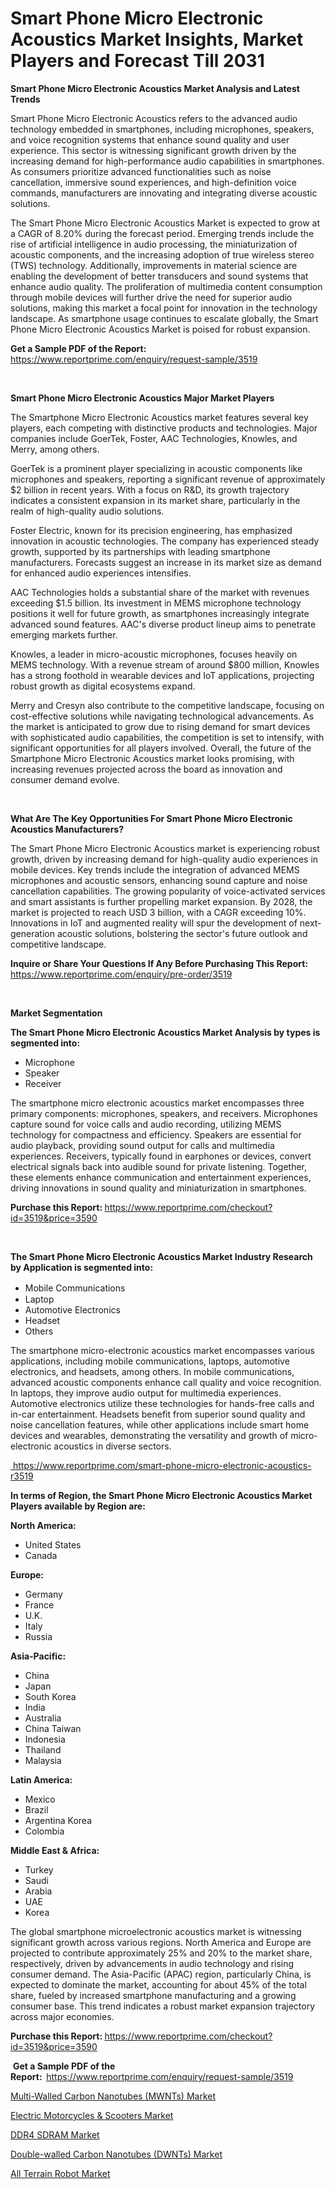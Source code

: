 <p><h1>Smart Phone Micro Electronic Acoustics Market Insights, Market Players and Forecast Till 2031</h1></p><p><strong>Smart Phone Micro Electronic Acoustics Market Analysis and Latest Trends</strong></p>
<p><p>Smart Phone Micro Electronic Acoustics refers to the advanced audio technology embedded in smartphones, including microphones, speakers, and voice recognition systems that enhance sound quality and user experience. This sector is witnessing significant growth driven by the increasing demand for high-performance audio capabilities in smartphones. As consumers prioritize advanced functionalities such as noise cancellation, immersive sound experiences, and high-definition voice commands, manufacturers are innovating and integrating diverse acoustic solutions.</p><p>The Smart Phone Micro Electronic Acoustics Market is expected to grow at a CAGR of 8.20% during the forecast period. Emerging trends include the rise of artificial intelligence in audio processing, the miniaturization of acoustic components, and the increasing adoption of true wireless stereo (TWS) technology. Additionally, improvements in material science are enabling the development of better transducers and sound systems that enhance audio quality. The proliferation of multimedia content consumption through mobile devices will further drive the need for superior audio solutions, making this market a focal point for innovation in the technology landscape. As smartphone usage continues to escalate globally, the Smart Phone Micro Electronic Acoustics Market is poised for robust expansion.</p></p>
<p><strong>Get a Sample PDF of the Report:&nbsp;</strong> <a href="https://www.reportprime.com/enquiry/request-sample/3519">https://www.reportprime.com/enquiry/request-sample/3519</a></p>
<p>&nbsp;</p>
<p><strong>Smart Phone Micro Electronic Acoustics Major Market Players</strong></p>
<p><p>The Smartphone Micro Electronic Acoustics market features several key players, each competing with distinctive products and technologies. Major companies include GoerTek, Foster, AAC Technologies, Knowles, and Merry, among others. </p><p>GoerTek is a prominent player specializing in acoustic components like microphones and speakers, reporting a significant revenue of approximately $2 billion in recent years. With a focus on R&D, its growth trajectory indicates a consistent expansion in its market share, particularly in the realm of high-quality audio solutions.</p><p>Foster Electric, known for its precision engineering, has emphasized innovation in acoustic technologies. The company has experienced steady growth, supported by its partnerships with leading smartphone manufacturers. Forecasts suggest an increase in its market size as demand for enhanced audio experiences intensifies.</p><p>AAC Technologies holds a substantial share of the market with revenues exceeding $1.5 billion. Its investment in MEMS microphone technology positions it well for future growth, as smartphones increasingly integrate advanced sound features. AAC's diverse product lineup aims to penetrate emerging markets further.</p><p>Knowles, a leader in micro-acoustic microphones, focuses heavily on MEMS technology. With a revenue stream of around $800 million, Knowles has a strong foothold in wearable devices and IoT applications, projecting robust growth as digital ecosystems expand.</p><p>Merry and Cresyn also contribute to the competitive landscape, focusing on cost-effective solutions while navigating technological advancements. As the market is anticipated to grow due to rising demand for smart devices with sophisticated audio capabilities, the competition is set to intensify, with significant opportunities for all players involved. Overall, the future of the Smartphone Micro Electronic Acoustics market looks promising, with increasing revenues projected across the board as innovation and consumer demand evolve.</p></p>
<p>&nbsp;</p>
<p><strong>What Are The Key Opportunities For Smart Phone Micro Electronic Acoustics Manufacturers?</strong></p>
<p><p>The Smart Phone Micro Electronic Acoustics market is experiencing robust growth, driven by increasing demand for high-quality audio experiences in mobile devices. Key trends include the integration of advanced MEMS microphones and acoustic sensors, enhancing sound capture and noise cancellation capabilities. The growing popularity of voice-activated services and smart assistants is further propelling market expansion. By 2028, the market is projected to reach USD 3 billion, with a CAGR exceeding 10%. Innovations in IoT and augmented reality will spur the development of next-generation acoustic solutions, bolstering the sector's future outlook and competitive landscape.</p></p>
<p><strong>Inquire or Share Your Questions If Any Before Purchasing This Report:</strong> <a href="https://www.reportprime.com/enquiry/pre-order/3519">https://www.reportprime.com/enquiry/pre-order/3519</a></p>
<p>&nbsp;</p>
<p><strong>Market Segmentation</strong></p>
<p><strong>The Smart Phone Micro Electronic Acoustics Market Analysis by types is segmented into:</strong></p>
<p><ul><li>Microphone</li><li>Speaker</li><li>Receiver</li></ul></p>
<p><p>The smartphone micro electronic acoustics market encompasses three primary components: microphones, speakers, and receivers. Microphones capture sound for voice calls and audio recording, utilizing MEMS technology for compactness and efficiency. Speakers are essential for audio playback, providing sound output for calls and multimedia experiences. Receivers, typically found in earphones or devices, convert electrical signals back into audible sound for private listening. Together, these elements enhance communication and entertainment experiences, driving innovations in sound quality and miniaturization in smartphones.</p></p>
<p><strong>Purchase this Report:&nbsp;</strong><a href="https://www.reportprime.com/checkout?id=3519&price=3590">https://www.reportprime.com/checkout?id=3519&price=3590</a></p>
<p>&nbsp;</p>
<p><strong>The Smart Phone Micro Electronic Acoustics Market Industry Research by Application is segmented into:</strong></p>
<p><ul><li>Mobile Communications 　 　</li><li>Laptop</li><li>Automotive Electronics</li><li>Headset</li><li>Others</li></ul></p>
<p><p>The smartphone micro-electronic acoustics market encompasses various applications, including mobile communications, laptops, automotive electronics, and headsets, among others. In mobile communications, advanced acoustic components enhance call quality and voice recognition. In laptops, they improve audio output for multimedia experiences. Automotive electronics utilize these technologies for hands-free calls and in-car entertainment. Headsets benefit from superior sound quality and noise cancellation features, while other applications include smart home devices and wearables, demonstrating the versatility and growth of micro-electronic acoustics in diverse sectors.</p></p>
<p><a href="https://www.reportprime.com/smart-phone-micro-electronic-acoustics-r3519">&nbsp;https://www.reportprime.com/smart-phone-micro-electronic-acoustics-r3519</a></p>
<p><strong>In terms of Region, the Smart Phone Micro Electronic Acoustics Market Players available by Region are:</strong></p>
<p>
    <p> <strong> North America: </strong>
        <ul>
            <li>United States</li>
            <li>Canada</li>
        </ul>
        </p> 
    <p> <strong> Europe: </strong>
        <ul>
            <li>Germany</li>
            <li>France</li>
            <li>U.K.</li>
            <li>Italy</li>
            <li>Russia</li>
        </ul>
        </p> 
    <p> <strong> Asia-Pacific: </strong>
        <ul>
            <li>China</li>
            <li>Japan</li>
            <li>South Korea</li>
            <li>India</li>
            <li>Australia</li>
            <li>China Taiwan</li>
            <li>Indonesia</li>
            <li>Thailand</li>
            <li>Malaysia</li>
        </ul>
        </p> 
    <p> <strong> Latin America: </strong>
        <ul>
            <li>Mexico</li>
            <li>Brazil</li>
            <li>Argentina Korea</li>
            <li>Colombia</li>
        </ul>
        </p> 
    <p> <strong> Middle East & Africa: </strong>
        <ul>
            <li>Turkey</li>
            <li>Saudi</li>
            <li>Arabia</li>
            <li>UAE</li>
            <li>Korea</li>
        </ul>
    </p>
    </p>
<p><p>The global smartphone microelectronic acoustics market is witnessing significant growth across various regions. North America and Europe are projected to contribute approximately 25% and 20% to the market share, respectively, driven by advancements in audio technology and rising consumer demand. The Asia-Pacific (APAC) region, particularly China, is expected to dominate the market, accounting for about 45% of the total share, fueled by increased smartphone manufacturing and a growing consumer base. This trend indicates a robust market expansion trajectory across major economies.</p></p>
<p><strong>Purchase this Report: </strong><a href="https://www.reportprime.com/checkout?id=3519&price=3590">https://www.reportprime.com/checkout?id=3519&price=3590</a></p>
<p>&nbsp;<strong>Get a Sample PDF of the Report:&nbsp;&nbsp;</strong><a href="https://www.reportprime.com/enquiry/request-sample/3519">https://www.reportprime.com/enquiry/request-sample/3519</a></p>
<p><strong></strong></p>
<p><p><a href="https://issuu.com/reportprime-2/docs/multi-walled-carbon-nanotubes-mwnts_a14cf037081480">Multi-Walled Carbon Nanotubes (MWNTs) Market</a></p><p><a href="https://www.linkedin.com/pulse/electric-motorcycles-scooters-market-size-share-analysis-growth-4nkrf?trackingId=0ZeqOk8cQf%2BnWKP5AFJMQw%3D%3D">Electric Motorcycles & Scooters Market</a></p><p><a href="https://github.com/AngelaWalsh696/Market-Research-Report-List-1/blob/main/ddr4-sdram-market.md">DDR4 SDRAM Market</a></p><p><a href="https://issuu.com/reportprime-2/docs/double-walled-carbon-nanotubes-dwnt_50ba862f0d6bcd">Double-walled Carbon Nanotubes (DWNTs) Market</a></p><p><a href="https://www.linkedin.com/pulse/all-terrain-robot-market-trends-growth-outlook-2024-2031-ideauda-lpavf?trackingId=BJ%2BK%2F4PpTzeZIjUVaDfkaw%3D%3D">All Terrain Robot Market</a></p></p>
